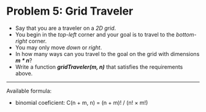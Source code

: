 # Problem 5: Grid Traveler

- Say that you are a traveler on a _2D grid_.
- You begin in the _top-left_ corner and your goal is to travel to the _bottom-right_ corner.
- You may only move _down_ or _right_.
- In how many ways can you travel to the goal on the grid with dimensions **_m \* n_**?
- Write a function **_gridTraveler(m, n)_** that satisfies the requirements above.

---

Available formula:

- binomial coeficient: C(n + m, n) = (n + m)! / (n! × m!)
